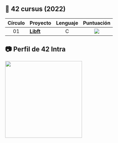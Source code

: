 ## :notebook_with_decorative_cover: 42 cursus (2022)

| Círculo | Proyecto                                                                              |            Lenguaje            |                                Puntuación                                    |
| :----: | :----------------------------------------------------------------------------------- | :----------------------------: | :----------------------------------------------------------------------------: |
|   01   | [**Libft**](https://github.com/albertoclaros/Libft)               |               C                |<img src="https://img.shields.io/badge/En progreso-orange?style=for-the-badge"> |

## :camera: Perfil de 42 Intra

<a href="https://profile.intra.42.fr/users/albclaro"><img src="https://ca.slack-edge.com/T039P7U66-U042ZN6C810-efc5e99380b3-512" width="250"></a>

